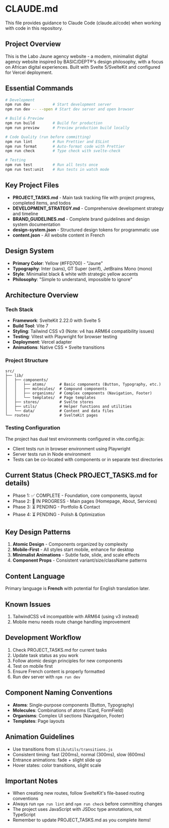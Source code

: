 # CLAUDE.md

This file provides guidance to Claude Code (claude.ai/code) when working with code in this repository.

## Project Overview

This is the Labo Jaune agency website - a modern, minimalist digital agency website inspired by BASIC/DEPT®'s design philosophy, with a focus on African digital experiences. Built with Svelte 5/SvelteKit and configured for Vercel deployment.

## Essential Commands

```bash
# Development
npm run dev          # Start development server
npm run dev -- --open # Start dev server and open browser

# Build & Preview
npm run build        # Build for production
npm run preview      # Preview production build locally

# Code Quality (run before committing)
npm run lint         # Run Prettier and ESLint
npm run format       # Auto-format code with Prettier
npm run check        # Type check with svelte-check

# Testing
npm run test         # Run all tests once
npm run test:unit    # Run tests in watch mode
```

## Key Project Files

- **PROJECT_TASKS.md** - Main task tracking file with project progress, completed items, and todos
- **DEVELOPMENT_STRATEGY.md** - Comprehensive development strategy and timeline
- **BRAND_GUIDELINES.md** - Complete brand guidelines and design system documentation
- **design-system.json** - Structured design tokens for programmatic use
- **content.json** - All website content in French

## Design System

- **Primary Color**: Yellow (#FFD700) - "Jaune"
- **Typography**: Inter (sans), GT Super (serif), JetBrains Mono (mono)
- **Style**: Minimalist black & white with strategic yellow accents
- **Philosophy**: "Simple to understand, impossible to ignore"

## Architecture Overview

### Tech Stack

- **Framework**: SvelteKit 2.22.0 with Svelte 5
- **Build Tool**: Vite 7
- **Styling**: Tailwind CSS v3 (Note: v4 has ARM64 compatibility issues)
- **Testing**: Vitest with Playwright for browser testing
- **Deployment**: Vercel adapter
- **Animations**: Native CSS + Svelte transitions

### Project Structure

```
src/
├── lib/
│   ├── components/
│   │   ├── atoms/      # Basic components (Button, Typography, etc.)
│   │   ├── molecules/  # Compound components
│   │   ├── organisms/  # Complex components (Navigation, Footer)
│   │   └── templates/  # Page templates
│   ├── stores/         # Svelte stores
│   ├── utils/          # Helper functions and utilities
│   └── data/           # Content and data files
└── routes/             # SvelteKit pages
```

### Testing Configuration

The project has dual test environments configured in vite.config.js:

- Client tests run in browser environment using Playwright
- Server tests run in Node environment
- Tests can be co-located with components or in separate test directories

## Current Status (Check PROJECT_TASKS.md for details)

- Phase 1: ✅ COMPLETE - Foundation, core components, layout
- Phase 2: 🚧 IN PROGRESS - Main pages (Homepage, About, Services)
- Phase 3: ⏳ PENDING - Portfolio & Contact
- Phase 4: ⏳ PENDING - Polish & Optimization

## Key Design Patterns

1. **Atomic Design** - Components organized by complexity
2. **Mobile-First** - All styles start mobile, enhance for desktop
3. **Minimalist Animations** - Subtle fade, slide, and scale effects
4. **Component Props** - Consistent variant/size/className patterns

## Content Language

Primary language is **French** with potential for English translation later.

## Known Issues

1. TailwindCSS v4 incompatible with ARM64 (using v3 instead)
2. Mobile menu needs route change handling improvement

## Development Workflow

1. Check PROJECT_TASKS.md for current tasks
2. Update task status as you work
3. Follow atomic design principles for new components
4. Test on mobile first
5. Ensure French content is properly formatted
6. Run dev server with `npm run dev`

## Component Naming Conventions

- **Atoms**: Single-purpose components (Button, Typography)
- **Molecules**: Combinations of atoms (Card, FormField)
- **Organisms**: Complex UI sections (Navigation, Footer)
- **Templates**: Page layouts

## Animation Guidelines

- Use transitions from `$lib/utils/transitions.js`
- Consistent timing: fast (200ms), normal (300ms), slow (600ms)
- Entrance animations: fade + slight slide up
- Hover states: color transitions, slight scale

## Important Notes

- When creating new routes, follow SvelteKit's file-based routing conventions
- Always run `npm run lint` and `npm run check` before committing changes
- The project uses JavaScript with JSDoc type annotations, not TypeScript
- Remember to update PROJECT_TASKS.md as you complete items!
